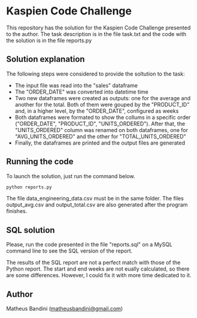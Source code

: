 # Kaspien Code Challenge

This repository has the solution for the Kaspien Code Challenge presented to the author. The task description is in the file task.txt and the code with the solution is in the file reports.py

## Solution explanation

The following steps were considered to provide the soltution to the task:

* The input file was read into the "sales" dataframe
* The "ORDER_DATE" was converted into datetime time
* Two new dataframes were created as outputs: one for the average and another for the total. Both of them were gouped by the "PRODUCT_ID" and, in a higher level, by the "ORDER_DATE", configured as weeks
* Both dataframes were formated to show the collums in a specific order ("ORDER_DATE", "PRODUCT_ID", "UNITS_ORDERED"). After that, the "UNITS_ORDERED" column was renamed on both dataframes, one for "AVG_UNITS_ORDERED" and the other for "TOTAL_UNITS_ORDERED"
* Finally, the dataframes are printed and the output files are generated

## Running the code

To launch the solution, just run the command below.

```bash
python reports.py
```

The file data_engineering_data.csv must be in the same folder. The files output_avg.csv and output_total.csv are also generated after the program finishes.

## SQL solution

Please, run the code presented in the file "reports.sql" on a MySQL command line to see the SQL version of the report.

The results of the SQL report are not a perfect match with those of the Python report. The start and end weeks are not eually calculated, so there are some differences. However, I could fix it with more time dedicated to it.

## Author

Matheus Bandini (matheusbandini@gmail.com)
